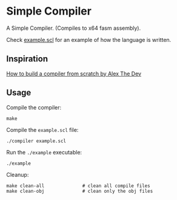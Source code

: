 # Simple Compiler

A Simple Compiler. (Compiles to x64 fasm assembly).

Check [example.scl](https://github.com/smyk07/simple-compiler/blob/main/example.scl) for an example of how the language is written.

## Inspiration

[How to build a compiler from scratch by Alex The Dev](https://youtu.be/HOe2YFnzO2I)

## Usage

Compile the compiler:

```
make
```

Compile the `example.scl` file:

```
./compiler example.scl
```

Run the `./example` executable:

```
./example
```

Cleanup:

```
make clean-all              # clean all compile files
make clean-obj              # clean only the obj files
```
